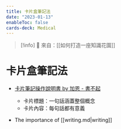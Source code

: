 ```yaml
---
title: 卡片盒筆記法
date: "2023-01-13"
enableToc: false
cards-deck: Medical
---
```


> [!info]
> 🌱 來自：[[如何打造一座知識花園]]

# 卡片盒筆記法

- [卡片筆記操作說明書 by 加恩 - 書不起](https://chiukaun.substack.com/p/1-a59)
  - 卡片標題：一句話涵蓋整個概念
  - 卡片內容：每句話都有意義

- The importance of [[writing.md|writing]]
